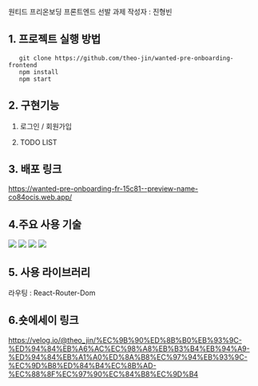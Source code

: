 원티드 프리온보딩 프론트엔드 선발 과제
작성자 : 진형빈

## 1. 프로젝트 실행 방법
```
   git clone https://github.com/theo-jin/wanted-pre-onboarding-frontend
   npm install
   npm start
```
## 2. 구현기능 
  1) 로그인 / 회원가입

  2) TODO LIST

## 3. 배포 링크
  https://wanted-pre-onboarding-fr-15c81--preview-name-co84ocis.web.app/

## 4.주요 사용 기술
<img src="https://img.shields.io/badge/javascript-F7DF1E?style=for-the-badge&logo=javascript&logoColor=black">
<img src="https://img.shields.io/badge/html-E34F26?style=for-the-badge&logo=html5&logoColor=white">
<img src="https://img.shields.io/badge/css-1572B6?style=for-the-badge&logo=css3&logoColor=white">
<img src="https://camo.githubusercontent.com/d891718aad2153fb86d0027665e47f5f477e4e16598122347f440aea92ce96ea/68747470733a2f2f696d672e736869656c64732e696f2f62616467652f52656163742d3631444146423f7374796c653d666c61742d737175617265266c6f676f3d5265616374266c6f676f436f6c6f723d626c61636b">

## 5. 사용 라이브러리

  라우팅 : React-Router-Dom
  
## 6.숏에세이 링크
https://velog.io/@theo_jin/%EC%9B%90%ED%8B%B0%EB%93%9C-%ED%94%84%EB%A6%AC%EC%98%A8%EB%B3%B4%EB%94%A9-%ED%94%84%EB%A1%A0%ED%8A%B8%EC%97%94%EB%93%9C-%EC%9D%B8%ED%84%B4%EC%8B%AD-%EC%88%8F%EC%97%90%EC%84%B8%EC%9D%B4
